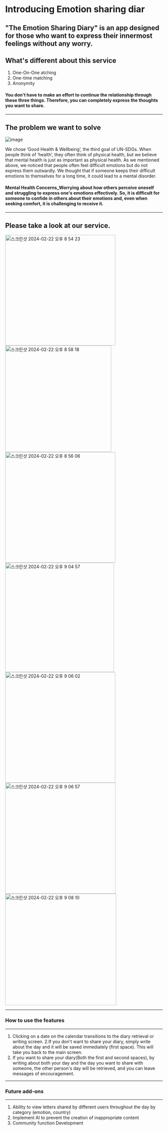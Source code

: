 # Introducing Emotion sharing diar

"The Emotion Sharing Diary" is an app designed for those who want to express their innermost feelings without any worry.
---
## What's different about this service

1. One-On-One atching
2. One-time matching
3. Anonymity

#### You don't have to make an effort to continue the relationship through these three things. Therefore, you can completely express the thoughts you want to share.
---
## The problem we want to solve
![image](https://github.com/wldyd2113/Solution-Challenge/assets/137752726/1c277af8-190f-4cdb-a89f-fb4858504dd9)

We chose ‘Good Health & Wellbeing’, the third goal of UN-SDGs. When people think of ‘health’, they often think of physical health, but we believe that mental health is just as important as physical health. As we mentioned above, we noticed that people often feel difficult emotions but do not express them outwardly. We thought that if someone keeps their difficult emotions to themselves for a long time, it could lead to a mental disorder.

#### Mental Health Concerns_Worrying about how others perceive oneself and struggling to express one's emotions effectively. So, it is difficult for someone to confide in others about their emotions and, even when seeking comfort, it is challenging to receive it.
---
## Please take a look at our service.
<img width="352" alt="스크린샷 2024-02-22 오후 8 54 23" src="https://github.com/wldyd2113/Solution-Challenge/assets/137752726/fd1eb850-db06-4b64-af96-b4ac0c9c41b5">
<img width="339" alt="스크린샷 2024-02-22 오후 8 58 18" src="https://github.com/wldyd2113/Solution-Challenge/assets/137752726/0588ba4e-c46d-4137-b31b-68ad505eb456">
<img width="352" alt="스크린샷 2024-02-22 오후 8 56 06" src="https://github.com/wldyd2113/Solution-Challenge/assets/137752726/f45dce33-a319-4d42-bff9-2fdfc4b7a48f">
<img width="348" alt="스크린샷 2024-02-22 오후 9 04 57" src="https://github.com/wldyd2113/Solution-Challenge/assets/137752726/b3eea622-f8e5-4af6-93ab-b85a4fcad99e">
<img width="352" alt="스크린샷 2024-02-22 오후 9 06 02" src="https://github.com/wldyd2113/Solution-Challenge/assets/137752726/5ddc822d-0513-4482-b636-c8f8432317f3">
<img width="353" alt="스크린샷 2024-02-22 오후 9 06 57" src="https://github.com/wldyd2113/Solution-Challenge/assets/137752726/d2ffb0ce-3604-41e6-bb70-3bfe21d03f6e">
<img width="355" alt="스크린샷 2024-02-22 오후 9 08 10" src="https://github.com/wldyd2113/Solution-Challenge/assets/137752726/f1072cf5-85e3-45c3-a079-55f96d1443b1">


---
### How to use the features
---
1. Clicking on a date on the calendar transitions to the diary retrieval or writing screen.
2.If you don't want to share your diary, simply write about the day and it will be saved immediately (first space). This will take you back to the main screen.
3. If you want to share your diary(Both the first and second spaces), by writing about both your day and the day you want to share with someone, the other person's day will be retrieved, and you can leave messages of encouragement.
---
### Future add-ons
---
1. Ability to view letters shared by different users throughout the day by category (emotion, country)
2. Implement AI to prevent the creation of inappropriate content
3. Community function Development

